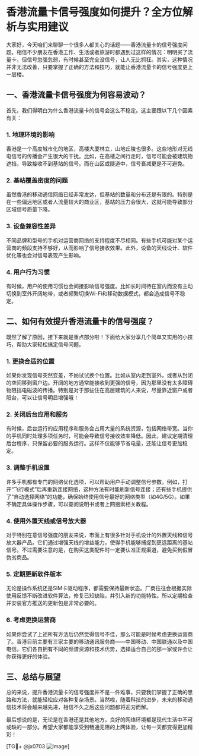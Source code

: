 # 香港流量卡信号强度如何提升？全方位解析与实用建议

大家好，今天咱们来聊聊一个很多人都关心的话题——香港流量卡的信号强度问题。相信不少朋友在香港工作、生活或者旅游时都遇到过这样的情况：明明买了流量卡，但信号忽强忽弱，有时候甚至完全没信号，让人无比抓狂。其实，这种情况并非无法改善，只要掌握了正确的方法和技巧，就能让香港流量卡的信号强度更上一层楼。

## 一、香港流量卡信号强度为何容易波动？

首先，我们得明白为什么香港流量卡的信号会这么不稳定。这主要跟以下几个因素有关：

### 1. 地理环境的影响
香港是一个高度城市化的地区，高楼大厦林立，山地丘陵也很多。这些地形对无线电信号的传播会产生很大的干扰。比如，在高楼之间行走时，信号可能会被建筑物遮挡，导致接收不到基站的信号。而在山区或隧道中，信号衰减更是不可避免。

### 2. 基站覆盖密度的问题
虽然香港的移动通信网络已经非常发达，但基站的数量和分布还是有限的。特别是在一些偏远地区或者人流量较大的商业区，基站的压力会很大，这就可能导致部分区域信号质量下降。

### 3. 设备兼容性差异
不同品牌和型号的手机对运营商网络的支持程度不尽相同。有些手机可能对某个运营商的频段支持不够好，从而影响了信号接收效果。此外，设备的天线设计、软件优化等也会对信号表现产生影响。

### 4. 用户行为习惯
有时候，用户的使用习惯也会间接影响信号强度。比如长时间待在室内而没有主动切换到室外开阔地带，或者频繁切换Wi-Fi和移动数据模式，都会造成信号不稳定。

## 二、如何有效提升香港流量卡的信号强度？

既然了解了原因，接下来就是重点部分啦！下面给大家分享几个简单又实用的小技巧，帮助大家轻松搞定信号问题。

### 1. 更换合适的位置
如果你发现信号突然变差，不妨试试换个位置。比如从室内走到室外，或者从封闭的空间移到窗户边。开阔的地方通常能接收到更强的信号，因为那里没有太多障碍物阻挡电磁波的传播。特别是对于那些住在高层建筑的人来说，尽量靠近窗户或者阳台，可以让信号明显增强哦！

### 2. 关闭后台应用和服务
有时候，后台运行的应用程序和服务会占用大量的系统资源，包括网络带宽。当你的手机同时处理多项任务时，可能会导致信号接收效率降低。因此，建议定期清理后台程序，只保留必要的服务运行。这样不仅能够节省电量，还能让信号更加稳定。

### 3. 调整手机设置
许多手机都有专门的网络优化选项，可以帮助用户手动调整信号参数。例如，打开“飞行模式”后再重新连接网络，这种方法有时能刷新信号连接；还有些手机提供了“自动选择网络”的功能，确保始终使用信号最好的网络类型（如4G/5G）。如果不确定具体操作步骤，可以查阅说明书或者上网搜索相关教程。

### 4. 使用外置天线或信号放大器
对于特别在意信号强度的朋友来说，市面上有很多针对手机设计的外置天线和信号放大器产品。它们通过增强天线的增益能力，使得手机能够捕捉到更远距离的基站信号。不过需要注意的是，在购买这类配件时一定要认准正规渠道，避免买到假冒伪劣商品。

### 5. 定期更新软件版本
无论是操作系统还是SIM卡驱动程序，都需要保持最新状态。厂商往往会根据实际使用反馈不断改进软件算法，修复已知缺陷，并引入新的功能特性。所以定期检查并安装官方推送的更新包是非常必要的。

### 6. 考虑更换运营商
如果你尝试了上述所有方法后仍然觉得信号不佳，那么可能是时候考虑更换运营商了。香港目前主要有三家主要的移动通讯服务商——中国移动、中国联通以及中国电信。它们各自拥有不同的频谱资源和技术优势，选择适合自己的那一家或许会让你获得更好的体验。

## 三、总结与展望

总的来说，提升香港流量卡的信号强度并不是一件难事，只要我们掌握了正确的思路和方法，就能轻松应对各种复杂场景。当然啦，随着科技的进步，未来的移动通信技术将会越来越先进，相信不久之后这些问题都将迎刃而解。

最后想说的是，无论是在香港还是其他地方，良好的网络环境都是现代生活中不可或缺的一部分。希望大家都能享受到畅通无阻的上网体验，让每一天都变得更加精彩！

[TG💪+ @jx0703 ![Image](https://github.com/user-attachments/assets/dbca1d08-cadb-493c-b0ec-ad6f7a83f270)]
